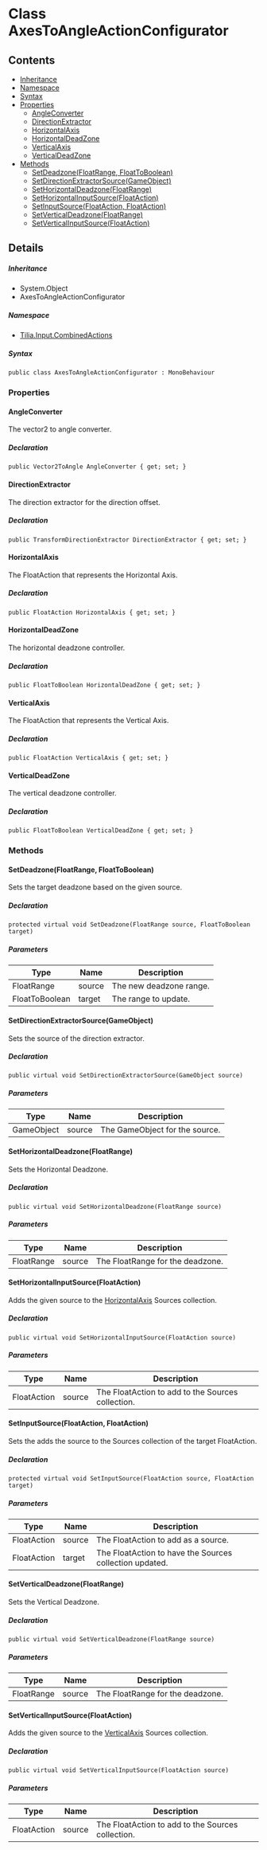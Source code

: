 # Class AxesToAngleActionConfigurator

## Contents

* [Inheritance]
* [Namespace]
* [Syntax]
* [Properties]
  * [AngleConverter]
  * [DirectionExtractor]
  * [HorizontalAxis]
  * [HorizontalDeadZone]
  * [VerticalAxis]
  * [VerticalDeadZone]
* [Methods]
  * [SetDeadzone(FloatRange, FloatToBoolean)]
  * [SetDirectionExtractorSource(GameObject)]
  * [SetHorizontalDeadzone(FloatRange)]
  * [SetHorizontalInputSource(FloatAction)]
  * [SetInputSource(FloatAction, FloatAction)]
  * [SetVerticalDeadzone(FloatRange)]
  * [SetVerticalInputSource(FloatAction)]

## Details

##### Inheritance

* System.Object
* AxesToAngleActionConfigurator

##### Namespace

* [Tilia.Input.CombinedActions]

##### Syntax

```
public class AxesToAngleActionConfigurator : MonoBehaviour
```

### Properties

#### AngleConverter

The vector2 to angle converter.

##### Declaration

```
public Vector2ToAngle AngleConverter { get; set; }
```

#### DirectionExtractor

The direction extractor for the direction offset.

##### Declaration

```
public TransformDirectionExtractor DirectionExtractor { get; set; }
```

#### HorizontalAxis

The FloatAction that represents the Horizontal Axis.

##### Declaration

```
public FloatAction HorizontalAxis { get; set; }
```

#### HorizontalDeadZone

The horizontal deadzone controller.

##### Declaration

```
public FloatToBoolean HorizontalDeadZone { get; set; }
```

#### VerticalAxis

The FloatAction that represents the Vertical Axis.

##### Declaration

```
public FloatAction VerticalAxis { get; set; }
```

#### VerticalDeadZone

The vertical deadzone controller.

##### Declaration

```
public FloatToBoolean VerticalDeadZone { get; set; }
```

### Methods

#### SetDeadzone(FloatRange, FloatToBoolean)

Sets the target deadzone based on the given source.

##### Declaration

```
protected virtual void SetDeadzone(FloatRange source, FloatToBoolean target)
```

##### Parameters

| Type | Name | Description |
| --- | --- | --- |
| FloatRange | source | The new deadzone range. |
| FloatToBoolean | target | The range to update. |

#### SetDirectionExtractorSource(GameObject)

Sets the source of the direction extractor.

##### Declaration

```
public virtual void SetDirectionExtractorSource(GameObject source)
```

##### Parameters

| Type | Name | Description |
| --- | --- | --- |
| GameObject | source | The GameObject for the source. |

#### SetHorizontalDeadzone(FloatRange)

Sets the Horizontal Deadzone.

##### Declaration

```
public virtual void SetHorizontalDeadzone(FloatRange source)
```

##### Parameters

| Type | Name | Description |
| --- | --- | --- |
| FloatRange | source | The FloatRange for the deadzone. |

#### SetHorizontalInputSource(FloatAction)

Adds the given source to the [HorizontalAxis] Sources collection.

##### Declaration

```
public virtual void SetHorizontalInputSource(FloatAction source)
```

##### Parameters

| Type | Name | Description |
| --- | --- | --- |
| FloatAction | source | The FloatAction to add to the Sources collection. |

#### SetInputSource(FloatAction, FloatAction)

Sets the adds the source to the Sources collection of the target FloatAction.

##### Declaration

```
protected virtual void SetInputSource(FloatAction source, FloatAction target)
```

##### Parameters

| Type | Name | Description |
| --- | --- | --- |
| FloatAction | source | The FloatAction to add as a source. |
| FloatAction | target | The FloatAction to have the Sources collection updated. |

#### SetVerticalDeadzone(FloatRange)

Sets the Vertical Deadzone.

##### Declaration

```
public virtual void SetVerticalDeadzone(FloatRange source)
```

##### Parameters

| Type | Name | Description |
| --- | --- | --- |
| FloatRange | source | The FloatRange for the deadzone. |

#### SetVerticalInputSource(FloatAction)

Adds the given source to the [VerticalAxis] Sources collection.

##### Declaration

```
public virtual void SetVerticalInputSource(FloatAction source)
```

##### Parameters

| Type | Name | Description |
| --- | --- | --- |
| FloatAction | source | The FloatAction to add to the Sources collection. |

[Tilia.Input.CombinedActions]: README.md
[HorizontalAxis]: AxesToAngleActionConfigurator.md#HorizontalAxis
[VerticalAxis]: AxesToAngleActionConfigurator.md#VerticalAxis
[Inheritance]: #Inheritance
[Namespace]: #Namespace
[Syntax]: #Syntax
[Properties]: #Properties
[AngleConverter]: #AngleConverter
[DirectionExtractor]: #DirectionExtractor
[HorizontalAxis]: #HorizontalAxis
[HorizontalDeadZone]: #HorizontalDeadZone
[VerticalAxis]: #VerticalAxis
[VerticalDeadZone]: #VerticalDeadZone
[Methods]: #Methods
[SetDeadzone(FloatRange, FloatToBoolean)]: #SetDeadzoneFloatRange-FloatToBoolean
[SetDirectionExtractorSource(GameObject)]: #SetDirectionExtractorSourceGameObject
[SetHorizontalDeadzone(FloatRange)]: #SetHorizontalDeadzoneFloatRange
[SetHorizontalInputSource(FloatAction)]: #SetHorizontalInputSourceFloatAction
[SetInputSource(FloatAction, FloatAction)]: #SetInputSourceFloatAction-FloatAction
[SetVerticalDeadzone(FloatRange)]: #SetVerticalDeadzoneFloatRange
[SetVerticalInputSource(FloatAction)]: #SetVerticalInputSourceFloatAction
